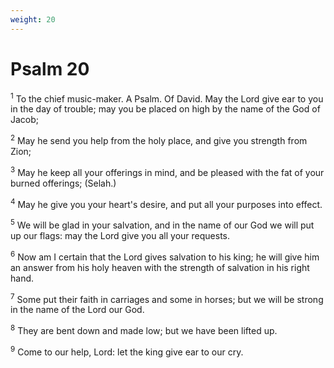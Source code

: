 ```yaml
---
weight: 20
---
```


# Psalm 20

<sup>1</sup> To the chief music-maker. A Psalm. Of David. May the Lord give ear to you in the day of trouble; may you be placed on high by the name of the God of Jacob; 

<sup>2</sup> May he send you help from the holy place, and give you strength from Zion; 

<sup>3</sup> May he keep all your offerings in mind, and be pleased with the fat of your burned offerings; (Selah.) 

<sup>4</sup> May he give you your heart's desire, and put all your purposes into effect. 

<sup>5</sup> We will be glad in your salvation, and in the name of our God we will put up our flags: may the Lord give you all your requests. 

<sup>6</sup> Now am I certain that the Lord gives salvation to his king; he will give him an answer from his holy heaven with the strength of salvation in his right hand. 

<sup>7</sup> Some put their faith in carriages and some in horses; but we will be strong in the name of the Lord our God. 

<sup>8</sup> They are bent down and made low; but we have been lifted up. 

<sup>9</sup> Come to our help, Lord: let the king give ear to our cry. 


